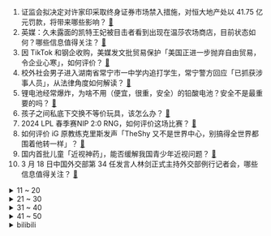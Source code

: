 1. 证监会拟决定对许家印采取终身证券市场禁入措施，对恒大地产处以 41.75 亿元罚款，将带来哪些影响？ [:link:](https://www.zhihu.com/question/649119538)
2. 英媒：久未露面的凯特王妃被目击者看到出现在温莎农场商店，目前状态如何？哪些信息值得关注？ [:link:](https://www.zhihu.com/question/649049005)
3. 因 TikTok 和钢企收购，美媒发文批贸易保护「美国正进一步抛弃自由贸易，令企业心寒」，如何评价？ [:link:](https://www.zhihu.com/question/649102039)
4. 校外社会男子进入湖南省常宁市一中学内追打学生，常宁警方回应「已抓获涉事人员」，从法律角度如何解读？ [:link:](https://www.zhihu.com/question/648976315)
5. 锂电池经常爆炸，为啥不用（便宜，很重，安全）的铅酸电池？安全不是最重要的吗？ [:link:](https://www.zhihu.com/question/471001272)
6. 孩子之间私底下交换不等价玩具，该怎么办？ [:link:](https://www.zhihu.com/question/646735904)
7. 2024 LPL 春季赛NIP 2:0 RNG，如何评价这场比赛？ [:link:](https://www.zhihu.com/question/649106532)
8. 如何评价 iG 原教练克里斯发声「TheShy 又不是世界中心，别搞得全世界都围着他转一样」？ [:link:](https://www.zhihu.com/question/648843559)
9. 国内首批儿童「近视神药」，能否缓解我国青少年近视问题？ [:link:](https://www.zhihu.com/question/649069974)
10. 3 月 18 日中国外交部第 34 任发言人林剑正式主持外交部例行记者会，哪些信息值得关注？ [:link:](https://www.zhihu.com/question/649080962)
<details>
<summary>11 ~ 20</summary>

11. 你们省里最大的水库是哪座？ [:link:](https://www.zhihu.com/question/647861356)
12. 日系车市场份额跌至 14.4%，日产等被传在华消减产能，日系车当下该如何破局？ [:link:](https://www.zhihu.com/question/649088847)
13. 养自己都费劲的年轻人，为什么还要富养猫？ [:link:](https://www.zhihu.com/question/645864273)
14. 三只羊回应「御徽缘梅菜扣肉」事件，称「生产商正配合调查，公司先行垫付退款」，哪些信息值得关注？ [:link:](https://www.zhihu.com/question/649102759)
15. 是不是东北籍的演员很多，看一些年代和地域很明显的影视剧，都能时不时听到明显的东北口音，就有出戏的感觉？ [:link:](https://www.zhihu.com/question/648654568)
16. 去过的哪些旅行地让你感慨「太超前了」？ [:link:](https://www.zhihu.com/question/648235421)
17. 在忙碌工作和琐碎家庭生活中你是如何保持运动健身好习惯？ [:link:](https://www.zhihu.com/question/648492735)
18. 如何看待《沙丘》导演丹尼斯·维伦纽瓦与郭帆的对话？ [:link:](https://www.zhihu.com/question/648805095)
19. 如何评价鞠婧祎、刘学义主演的古装剧《花间令》？ [:link:](https://www.zhihu.com/question/648697897)
20. 新手小白怎么学习护肤? [:link:](https://www.zhihu.com/question/645603724)
</details>
<details>
<summary>21 ~ 30</summary>

21. 如何看待纽约时报评中国《三体》电视剧是「忠于原著的平庸之作」？ [:link:](https://www.zhihu.com/question/648978442)
22. C罗的身体天赋能否排进足坛历史前三？ [:link:](https://www.zhihu.com/question/648608255)
23. 你见过最破旧的机场长什么样？ [:link:](https://www.zhihu.com/question/648235597)
24. 你做过最大的好事是什么？ [:link:](https://www.zhihu.com/question/330920421)
25. 荣耀Magic6同时推出至臻版与保时捷设计两款超大杯旗舰，该如何评价荣耀的高端战略？ [:link:](https://www.zhihu.com/question/649105960)
26. 孤独的时候，为什么心理上会感到「悲伤」？ [:link:](https://www.zhihu.com/question/648450294)
27. 主观的讲，你觉得东南亚哪个国家旅行最安全？ [:link:](https://www.zhihu.com/question/648235687)
28. 有哪些你生孩子后才明白的道理？ [:link:](https://www.zhihu.com/question/463303641)
29. 请问应该如何评价清史大家戴逸先生？ [:link:](https://www.zhihu.com/question/640978649)
30. 能分享一张你拍的风景照吗？ [:link:](https://www.zhihu.com/question/644546802)
</details>
<details>
<summary>31 ~ 40</summary>

31. 人真的可以被锻炼成「保持时刻专注」吗？还是我们应该把有限的专注投入在重要的事情上？ [:link:](https://www.zhihu.com/question/648464455)
32. 东方甄选致歉代售问题「梅菜扣肉」，先行垫付退款，若商家不能提供安全性证明将追责，对此如何评价？ [:link:](https://www.zhihu.com/question/649084513)
33. 到底是「意识」决定行动？还是大脑决定行动之后投射于「意识」？抑或是其他？ [:link:](https://www.zhihu.com/question/648489321)
34. 警方回应邯郸初中生遇害案，系有预谋作案，两次挖坑埋尸，未发现有成人参与作案，如何从法律角度解读？ [:link:](https://www.zhihu.com/question/649154514)
35. 媒体调查「生产日期」难找现象，位置不好找、颜色看不清、易除抹脱落，这将给食品安全带来哪些隐患？ [:link:](https://www.zhihu.com/question/649097244)
36. 主办方公布梅西缺阵香港表演赛退款方案，提供 50 % 退款的安排，哪些信息值得关注？ [:link:](https://www.zhihu.com/question/649087449)
37. 怎么知道领导心里是在「培养你」还是「画大饼」？ [:link:](https://www.zhihu.com/question/648171345)
38. 「盒马 CEO 侯毅宣布退休」，如何评价侯毅的贡献？这次调整背后还有哪些信息值得关注？ [:link:](https://www.zhihu.com/question/649091215)
39. 脂肪肝的成因有哪些？脂肪肝会发展成肝硬化吗？ [:link:](https://www.zhihu.com/question/649088362)
40. 「隐形加班第一案」后，「离线休息权」成为热议，「离线休息权」离落地还有多远？ [:link:](https://www.zhihu.com/question/649034944)
</details>
<details>
<summary>41 ~ 50</summary>

41. 普京成功连任，第五次当选俄罗斯总统，将会对国际局势产生哪些影响？哪些信息值得关注？ [:link:](https://www.zhihu.com/question/649029869)
42. 「一口价」黄金计价模式不透明引热议，计件黄金和计克黄金有何区别？「一口价」黄金饰品销售合理吗？ [:link:](https://www.zhihu.com/question/649034812)
43. 熊猫不走蛋糕突然倒闭，全国门店已暂停接单，创始人失联，数千人工资未发，倒闭原因有哪些？员工如何维权？ [:link:](https://www.zhihu.com/question/649029557)
44. 国家统计局表示 1-2 月份国民经济稳中有升，CPI 同比持平，哪些信息值得关注？ [:link:](https://www.zhihu.com/question/649035648)
45. 英伟达发布 Blackwell GPU 架构，最强 AI 加速卡 GB200 年底上市，有何重要意义？ [:link:](https://www.zhihu.com/question/649151012)
46. 你心目中 top1 的科幻电影是哪部？ [:link:](https://www.zhihu.com/question/648514905)
47. 点外卖时，你会用餐具包里的一次性勺子吗？ [:link:](https://www.zhihu.com/question/648657921)
48. 听花酒母公司青海春天今日开盘一字跌停，5万多名股东欲哭无泪，对此你怎么看？ [:link:](https://www.zhihu.com/question/649056430)
49. 「两高」发布司法解释，签「阴阳合同」首次被明确列举为逃税手段，如何解读？会带来哪些影响？ [:link:](https://www.zhihu.com/question/649037951)
50. 有没有一张封神的狗狗照片？ [:link:](https://www.zhihu.com/question/643849964)
</details><details>
<summary>bilibili</summary>

</details>